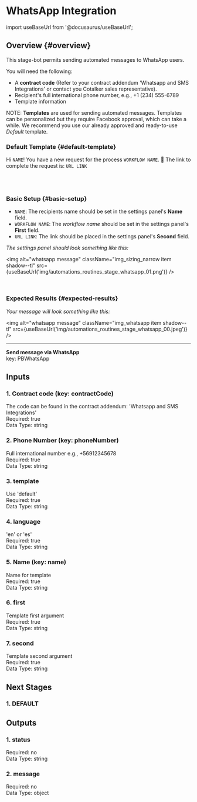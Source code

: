 # WhatsApp Integration  
import useBaseUrl from '@docusaurus/useBaseUrl';

## Overview {#overview}

This stage-bot permits sending automated messages to WhatsApp users.

You will need the following:
- A **contract code** (Refer to your contract addendum 'Whatsapp and SMS Integrations' or contact you Cotalker sales representative).
- Recipient's full international phone number, e.g., +1 (234) 555-6789
- Template information

NOTE: **Templates** are used for sending automated messages. Templates can be personalized but they require Facebook approval, which can take a while. We recommend you use our already approved and ready-to-use _Default_ template.


### Default Template {#default-template}

<div className="alert alert--secondary">

Hi `NAME`! You have a new request for the process `WORKFLOW NAME`. 
📝 The link to complete the request is: `URL LINK`

</div>
<br/>
<br/>


<div className="alert alert--secondary">

### <span className="hero__subtitle">Basic Setup</span> {#basic-setup}

- `NAME`: The recipients name should be set in the settings panel's **Name** field.
- `WORKFLOW NAME`: The _workflow name_ should be set in the settings panel's **First** field.
- `URL LINK`: The link should be placed in the settings panel's **Second** field.

_The settings panel should look something like this:_

<img alt="whatsapp message" className="img_sizing_narrow item shadow--tl" src={useBaseUrl('img/automations_routines_stage_whatsapp_01.png')} />
<br/>

</div>
<br/>

### Expected Results {#expected-results}

_Your message will look something like this:_

<img alt="whatsapp message" className="img_whatsapp item shadow--tl" src={useBaseUrl('img/automations_routines_stage_whatsapp_00.jpeg')} />
<br/>

-----



  
**Send message via WhatsApp**  
key: PBWhatsApp  
## Inputs  
### 1. Contract code (key: contractCode)  
The code can be found in the contract addendum: 'Whatsapp and SMS Integrations'  
Required: true  
Data Type: string   
### 2. Phone Number (key: phoneNumber)  
Full international number e.g., +56912345678  
Required: true  
Data Type: string   
### 3. template  
Use 'default'  
Required: true  
Data Type: string   
### 4. language  
'en' or 'es'  
Required: true  
Data Type: string   
### 5. Name (key: name)  
Name for template  
Required: true  
Data Type: string   
### 6. first  
Template first argument  
Required: true  
Data Type: string   
### 7. second  
Template second argument  
Required: true  
Data Type: string   
## Next Stages  
### 1. DEFAULT  
  
## Outputs  
### 1. status  
  
Required: no  
Data Type: string   
### 2. message  
  
Required: no  
Data Type: object 